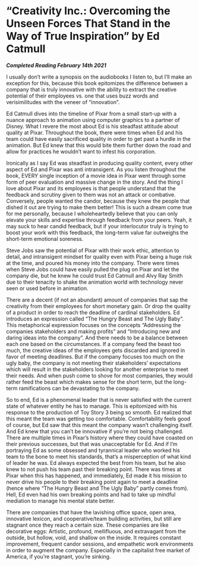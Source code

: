 # “Creativity Inc.: Overcoming the Unseen Forces That Stand in the Way of True Inspiration” by Ed Catmull

***Completed Reading February 14th 2021***

I usually don’t write a synopsis on the audiobooks I listen to, but I’ll make an exception for this, because this book epitomizes the difference between a company that is truly innovative with the ability to extract the creative potential of their employees vs. one that uses buzz words and verisimilitudes with the veneer of “innovation”.

Ed Catmull dives into the timeline of Pixar from a small start-up with a nuance approach to animation using computer graphics to a partner of Disney. What I revere the most about Ed is his steadfast attitude about quality at Pixar. Throughout the book, there were times when Ed and his team could have easily sacrificed quality in order to get past a hurdle in the animation. But Ed knew that this would bite them further down the road and allow for practices he wouldn’t want to infest his corporation.

Ironically as I say Ed was steadfast in producing quality content, every other aspect of Ed and Pixar was anti intransigent. As you listen throughout the book, EVERY single inception of a movie idea in Pixar went through some form of peer evaluation and massive change in the story. And the thing I love about Pixar and its employees is that people understand that the feedback and scrutiny given to them was not an attack or combative. Conversely, people wanted the candor, because they knew the people that dished it out are trying to make them better! This is such a dream come true for me personally, because I wholeheartedly believe that you can only elevate your skills and expertise through feedback from your peers. Yeah, it may suck to hear candid feedback, but if your interlocutor truly is trying to boost your work with this feedback, the long-term value far outweighs the short-term emotional soreness.

Steve Jobs saw the potential of Pixar with their work ethic, attention to detail, and intransigent mindset for quality even with Pixar being a huge risk at the time, and poured his money into the company. There were times when Steve Jobs could have easily pulled the plug on Pixar and let the company die, but he knew he could trust Ed Catmull and Alvy Ray Smith due to their tenacity to shake the animation world with technology never seen or used before in animation.

There are a decent (if not an abundant) amount of companies that sap the creativity from their employees for short monetary gain. Or drop the quality of a product in order to reach the deadline of cardinal stakeholders. Ed introduces an expression called “The Hungry Beast and The Ugly Baby”. This metaphorical expression focuses on the concepts “Addressing the companies stakeholders and making profits” and “Introducing new and daring ideas into the company”. And there needs to be a balance between each one based on the circumstances. If a company feed the beast too much, the creative ideas of the employees gets discarded and ignored in favor of meeting deadlines. But if the company focuses too much on the ugly baby, the company is not meeting their stakeholders’ expectations which will result in the stakeholders looking for another enterprise to meet their needs. And when push come to shove for most companies, they would rather feed the beast which makes sense for the short term, but the long-term ramifications can be devastating to the company.

So to end, Ed is a phenomenal leader that is never satisfied with the current state of whatever entity he has to manage. This is epitomized with his response to the production of Toy Story 3 being so smooth. Ed realized that this meant the team was getting too comfortable. Comfortability feels good of course, but Ed saw that this meant the company wasn’t challenging itself. And Ed knew that you can’t be innovative if you’re not being challenged. There are multiple times in Pixar’s history where they could have coasted on their previous successes, but that was unacceptable for Ed. And if I’m portraying Ed as some obsessed and tyrannical leader who worked his team to the bone to meet his standards, that’s a misperception of what kind of leader he was. Ed always expected the best from his team, but he also knew to not push his team past their breaking point. There was times at Pixar when this has happened, and immediately, Ed made it his mission to never drive his people to their breaking point again to meet a deadline (hence where “The Hungry Beast and The Ugly Baby” partly comes from). Hell, Ed even had his own breaking points and had to take up mindful mediation to manage his mental state better.

There are companies that have the lavishing office space, open area, innovative lexicon, and cooperative/team building activities, but still are stagnant once they reach a certain size. These companies are like decorative eggs: Artistic, profound, mellifluous, and extravagant from the outside, but hollow, void, and shallow on the inside. It requires constant improvement, frequent candor sessions, and empathetic work environments in order to augment the company. Especially in the capitalist free market of America, if you’re stagnant, you’re sinking.
